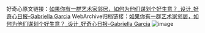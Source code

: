 好奇心原文链接：[如果你有一群艺术家邻居，如何为他们谋划个好生意？_设计_好奇心日报-Gabriella Garcia](https://www.qdaily.com/articles/7862.html)
WebArchive归档链接：[如果你有一群艺术家邻居，如何为他们谋划个好生意？_设计_好奇心日报-Gabriella Garcia](http://web.archive.org/web/20190623173001/https://www.qdaily.com/articles/7862.html)
![image](http://ww3.sinaimg.cn/large/007d5XDply1g3wk49em7rj30u04r6hdt)